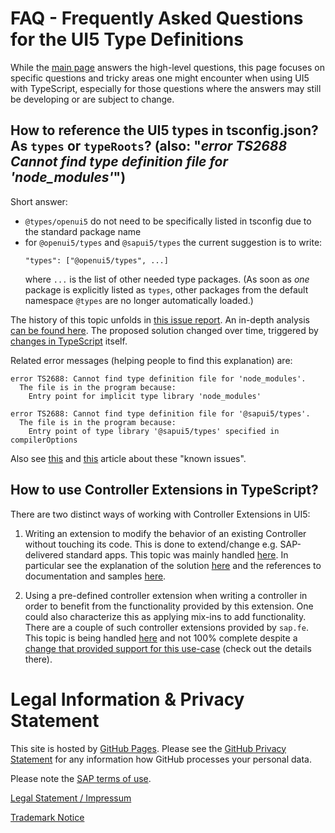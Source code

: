 # FAQ - Frequently Asked Questions for the UI5 Type Definitions

While the [main page](README.md) answers the high-level questions, this page focuses on specific questions and tricky areas one might encounter when using UI5 with TypeScript, especially for those questions where the answers may still be developing or are subject to change.

## How to reference the UI5 types in tsconfig.json? As `types` or `typeRoots`? (also: "*error TS2688 Cannot find type definition file for 'node_modules'*")

Short answer: 
* `@types/openui5` do not need to be specifically listed in tsconfig due to the standard package name
* for `@openui5/types` and `@sapui5/types` the current suggestion is to write:
  ```
  "types": ["@openui5/types", ...]
  ```
  where `...` is the list of other needed type packages. (As soon as *one* package is explicitly listed as `types`, other packages from the default namespace `@types` are no longer automatically loaded.)

The history of this topic unfolds in [this issue report](https://github.com/ui5-community/generator-ui5-ts-app-fcl/issues/5). An in-depth analysis [can be found here](https://github.com/ui5-community/generator-ui5-ts-app-fcl/issues/5#issuecomment-1199967459). The proposed solution changed over time, triggered by [changes in TypeScript](https://github.com/ui5-community/generator-ui5-ts-app-fcl/issues/5#issuecomment-1589396608) itself.


Related error messages (helping people to find this explanation) are:

```
error TS2688: Cannot find type definition file for 'node_modules'.
  The file is in the program because:
    Entry point for implicit type library 'node_modules'
```

```
error TS2688: Cannot find type definition file for '@sapui5/types'.
  The file is in the program because:
    Entry point of type library '@sapui5/types' specified in compilerOptions
```

Also see [this](known-issues.md#error-ts2688-cannot-find-type-definition-file-for-node_modules) and [this](known-issues.md#error-ts2688-cannot-find-type-definition-file-for-sapui5types) article about these "known issues".

## How to use Controller Extensions in TypeScript?

There are two distinct ways of working with Controller Extensions in UI5:

1. Writing an extension to modify the behavior of an existing Controller without touching its code. This is done to extend/change e.g. SAP-delivered standard apps. This topic was mainly handled [here](https://github.com/SAP/ui5-typescript/issues/332). In particular see the explanation of the solution [here](https://github.com/SAP/ui5-typescript/issues/332#issuecomment-1477774839) and the references to documentation and samples [here](https://github.com/SAP/ui5-typescript/issues/332#issuecomment-1664197599).


2. Using a pre-defined controller extension when writing a controller in order to benefit from the functionality provided by this extension. One could also characterize this as applying mix-ins to add functionality. There are a couple of such controller extensions provided by `sap.fe`. This topic is being handled [here](https://github.com/SAP/ui5-typescript/issues/420) and not 100% complete despite a [change that provided support for this use-case](https://github.com/ui5-community/babel-plugin-transform-modules-ui5/pull/120) (check out the details there).


# Legal Information & Privacy Statement

This site is hosted by [GitHub Pages](https://pages.github.com/). Please see the [GitHub Privacy Statement](https://docs.github.com/en/github/site-policy/github-privacy-statement) for any information how GitHub processes your personal data.

Please note the [SAP terms of use](https://www.sap.com/corporate/en/legal/terms-of-use.html).

[Legal Statement / Impressum](https://www.sap.com/about/legal/impressum.html)

[Trademark Notice](https://www.sap.com/corporate/en/legal/trademark.html#third-party-trademark-notices)